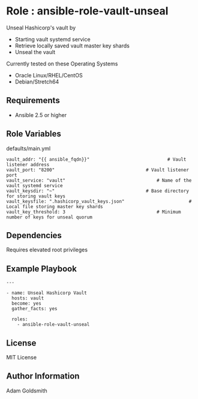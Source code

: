 Role : ansible-role-vault-unseal
================================

Unseal Hashicorp's vault by
* Starting vault systemd service
* Retrieve locally saved vault master key shards
* Unseal the vault

Currently tested on these Operating Systems
* Oracle Linux/RHEL/CentOS
* Debian/Stretch64

Requirements
------------

* Ansible 2.5 or higher

Role Variables
--------------

defaults/main.yml
```
vault_addr: "{{ ansible_fqdn}}"								# Vault listener address
vault_port: "8200"									# Vault listener port
vault_service: "vault"									# Name of the vault systemd service
vault_keysdir: "~"									# Base directory for storing vault keys
vault_keysfile: ".hashicorp_vault_keys.json"						# Local file storing master key shards
vault_key_threshold: 3									# Minimum number of keys for unseal quorum
```

Dependencies
------------

Requires elevated root privileges

Example Playbook
----------------

```
---

- name: Unseal Hashicorp Vault
  hosts: vault
  become: yes
  gather_facts: yes

  roles:
    - ansible-role-vault-unseal
```

License
-------

MIT License

Author Information
------------------

Adam Goldsmith

